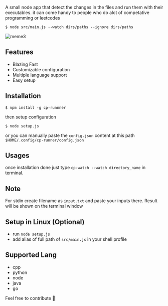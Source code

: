 A small node app that detect the changes in the files and run them with their executables.
it can come handy to people who do alot of competative programming or leetcodes

```shell
$ node src/main.js --watch dirs/paths --ignore dirs/paths
```
![meme3](https://user-images.githubusercontent.com/58474947/209993420-a149ce4b-515a-40b7-a066-4fca10ea6c4c.gif)


## Features
- Blazing Fast
- Customizable configuration
- Multiple language support
- Easy setup

## Installation

```shell
$ npm install -g cp-runnner 
```
then setup configuration
```shell
$ node setup.js 
```
or
you can manually paste the `config.json` content at this path
`$HOME/.config/cp-runner/config.json`

## Usages
once installation done just type `cp-watch --watch directory_name` in terminal.

## Note 
For stdin create filename as `input.txt` and paste your inputs there.
Result will be shown on the terminal window

## Setup in Linux (Optional)
- run `node setup.js`
- add alias of full path of `src/main.js` in your shell profile 


## Supported Lang
- cpp
- python
- node
- java
- go


Feel free to contribute 🍻 




